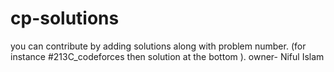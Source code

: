 # cp-solutions
you can contribute by adding solutions along with problem number. (for instance #213C_codeforces then solution at the bottom ). owner- Niful Islam
